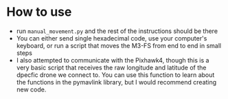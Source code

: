 # How to use
- run `manual_movement.py` and the rest of the instructions should be there
- You can either send single hexadecimal code, use your computer's keyboard, or run a script that moves the M3-FS from end to end in small steps
- I also attempted to communicate with the Pixhawk4, though this is a very basic script that receives the raw longitude and latitude of the dpecfic drone we connect to. You can use this function to learn about the functions in the pymavlink library, but I would recommend creating new code.
